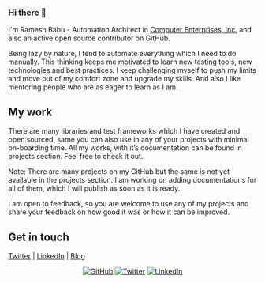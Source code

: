 ### Hi there 👋

I'm Ramesh Babu - Automation Architect in [Computer Enterprises, Inc.](https://www.ceiamerica.com/) and also an active open source contributor on GitHub.

Being lazy by nature, I tend to automate everything which I need to do manually. This thinking keeps me motivated to learn new testing tools, new technologies and best practices. I keep challenging myself to push my limits and move out of my comfort zone and upgrade my skills. And also I like mentoring people who are as eager to learn as I am.

## My work
There are many libraries and test frameworks which I have created and open sourced, same you can also use in any of your projects with minimal on-boarding time. All my works, with it’s documentation can be found in projects section. Feel free to check it out.

Note: There are many projects on my GitHub but the same is not yet available in the projects section. I am working on adding documentations for all of them, which I will publish as soon as it is ready.

I am open to feedback, so you are welcome to use any of my projects and share your feedback on how good it was or how it can be improved.

## Get in touch
[Twitter](https://twitter.com/amrameshbabu) | [LinkedIn](https://in.linkedin.com/in/rameshbabuprudhvi) | [Blog](http://techyworks.blogspot.com)
<p align="center">
	<a href="https://github.com/rameshbabuprudhvi"><img src="https://img.shields.io/github/followers/rameshbabuprudhvi.svg?label=GitHub&style=social" alt="GitHub"></a>
	<a href="https://twitter.com/amrameshbabu"><img src="https://img.shields.io/twitter/follow/amrameshbabu?label=Twitter&style=social" alt="Twitter"></a>
	<a href="https://www.linkedin.com/in/rameshbabu"><img src="https://img.shields.io/badge/LinkedIn--_.svg?style=social&logo=linkedin" alt="LinkedIn"></a>
</p>
